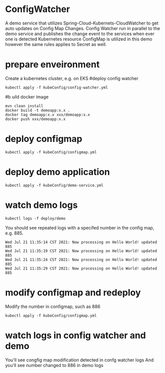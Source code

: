 # ConfigWatcher

A demo service that utilizes Spring-Cloud-Kubernets-CloudWatcher to get auto updates on Config Map Changes. Config Watcher run in parallel to the demo service and publishes the change event to the services when ever one is detected
Kubernetes resource ConfigMap is utilized in this demo however the same rules applies to Secret as well.

# prepare enveironment
Create a kubernetes cluster, e.g. on EKS
#deploy config watcher
```
kubectl apply -f kubeConfig/config-watcher.yml
```
#b uild docker image
```
mvn clean install
docker build -t demoapp:x.x .
docker tag demoapp:x.x xxx/demoapp:x.x
docker push xxx/demoapp:x.x
```
# deploy configmap
```
kubectl apply -f kubeConfig/configmap.yml
```
# deploy demo application
```
kubectl apply -f kubeConfig/demo-service.yml
```
# watch demo logs
```
kubectl logs -f deploy/demo
```
You should see repeated logs with a specifed number in the config map, e.g. 885.
```
Wed Jul 21 11:35:14 CST 2021: Now processing on Hello World! updated 885
Wed Jul 21 11:35:19 CST 2021: Now processing on Hello World! updated 885
Wed Jul 21 11:35:24 CST 2021: Now processing on Hello World! updated 885
Wed Jul 21 11:35:29 CST 2021: Now processing on Hello World! updated 885
```
# modify configmap and redeploy
Modify the number in configmap, such as 886
```
kubectl apply -f kubeConfig/configmap.yml
```

# watch logs in config watcher and demo
You'll see congfig map modification detected in confg watcher logs
And you'll see number changed to 886 in demo logs

 
